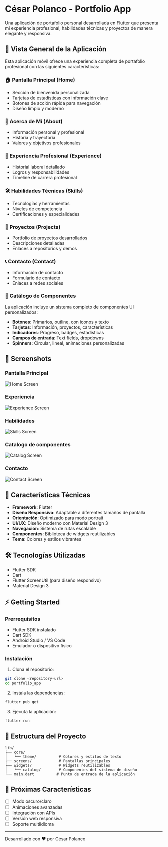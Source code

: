 # César Polanco - Portfolio App

Una aplicación de portafolio personal desarrollada en Flutter que presenta mi experiencia profesional, habilidades técnicas y proyectos de manera elegante y responsiva.

## 📱 Vista General de la Aplicación

Esta aplicación móvil ofrece una experiencia completa de portafolio profesional con las siguientes características:

### 🏠 **Pantalla Principal (Home)**
- Sección de bienvenida personalizada
- Tarjetas de estadísticas con información clave
- Botones de acción rápida para navegación
- Diseño limpio y moderno

### 👤 **Acerca de Mí (About)**
- Información personal y profesional
- Historia y trayectoria
- Valores y objetivos profesionales

### 💼 **Experiencia Profesional (Experience)**
- Historial laboral detallado
- Logros y responsabilidades
- Timeline de carrera profesional

### 🛠️ **Habilidades Técnicas (Skills)**
- Tecnologías y herramientas
- Niveles de competencia
- Certificaciones y especialidades

### 🚀 **Proyectos (Projects)**
- Portfolio de proyectos desarrollados
- Descripciones detalladas
- Enlaces a repositorios y demos

### 📞 **Contacto (Contact)**
- Información de contacto
- Formulario de contacto
- Enlaces a redes sociales

### 🎨 **Catálogo de Componentes**
La aplicación incluye un sistema completo de componentes UI personalizados:
- **Botones**: Primarios, outline, con iconos y texto
- **Tarjetas**: Información, proyectos, características
- **Indicadores**: Progreso, badges, estadísticas
- **Campos de entrada**: Text fields, dropdowns
- **Spinners**: Circular, lineal, animaciones personalizadas

## 📸 Screenshots

### Pantalla Principal
![Home Screen](assets/screenshots/home_screen.png)

### Experiencia
![Experience Screen](assets/screenshots/experience_screen.png)

### Habilidades
![Skills Screen](assets/screenshots/skills_screen.png)

### Catalogo de componentes
![Catalog Screen](assets/screenshots/catalog_screen.png)

### Contacto
![Contact Screen](assets/screenshots/contact_screen.png)


## 🚀 Características Técnicas

- **Framework**: Flutter
- **Diseño Responsivo**: Adaptable a diferentes tamaños de pantalla
- **Orientación**: Optimizado para modo portrait
- **UI/UX**: Diseño moderno con Material Design 3
- **Navegación**: Sistema de rutas escalable
- **Componentes**: Biblioteca de widgets reutilizables
- **Tema**: Colores y estilos vibrantes

## 🛠️ Tecnologías Utilizadas

- Flutter SDK
- Dart
- Flutter ScreenUtil (para diseño responsivo)
- Material Design 3

## ⚡ Getting Started

### Prerrequisitos
- Flutter SDK instalado
- Dart SDK
- Android Studio / VS Code
- Emulador o dispositivo físico

### Instalación

1. Clona el repositorio:
```bash
git clone <repository-url>
cd portfolio_app
```

2. Instala las dependencias:
```bash
flutter pub get
```

3. Ejecuta la aplicación:
```bash
flutter run
```

## 📁 Estructura del Proyecto

```
lib/
├── core/
│   └── theme/          # Colores y estilos de texto
├── screens/            # Pantallas principales
├── widgets/            # Widgets reutilizables
│   └── catalog/        # Componentes del sistema de diseño
└── main.dart          # Punto de entrada de la aplicación
```

## 🎯 Próximas Características

- [ ] Modo oscuro/claro
- [ ] Animaciones avanzadas
- [ ] Integración con APIs
- [ ] Versión web responsiva
- [ ] Soporte multiidioma

---

Desarrollado con ❤️ por César Polanco

